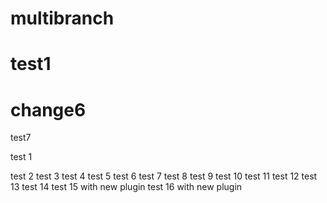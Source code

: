 # multibranch
# test1
# change6
test7

test 1

test 2
test 3
test 4
test 5
test 6
test 7
test 8
test 9
test 10
test 11
test 12
test 13
test 14
test 15 with new plugin
test 16 with new plugin
